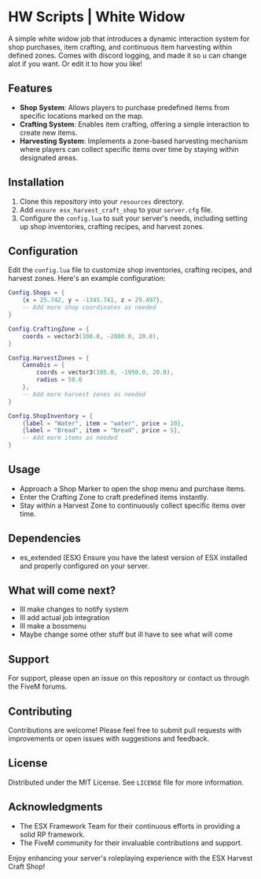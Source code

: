 # HW Scripts | White Widow

A simple white widow job that introduces a dynamic interaction system for shop purchases, item crafting, and continuous item harvesting within defined zones.
Comes with discord logging, and made it so u can change alot if you want. Or edit it to how you like!

## Features

- **Shop System**: Allows players to purchase predefined items from specific locations marked on the map.
- **Crafting System**: Enables item crafting, offering a simple interaction to create new items.
- **Harvesting System**: Implements a zone-based harvesting mechanism where players can collect specific items over time by staying within designated areas.

## Installation

1. Clone this repository into your `resources` directory.
2. Add `ensure esx_harvest_craft_shop` to your `server.cfg` file.
3. Configure the `config.lua` to suit your server's needs, including setting up shop inventories, crafting recipes, and harvest zones.

## Configuration

Edit the `config.lua` file to customize shop inventories, crafting recipes, and harvest zones. Here's an example configuration:

```lua
Config.Shops = {
    {x = 25.742, y = -1345.741, z = 29.497},
    -- Add more shop coordinates as needed
}

Config.CraftingZone = {
    coords = vector3(100.0, -2000.0, 20.0),
}

Config.HarvestZones = {
    Cannabis = {
        coords = vector3(105.0, -1950.0, 20.0),
        radius = 50.0
    },
    -- Add more harvest zones as needed
}

Config.ShopInventory = {
    {label = "Water", item = "water", price = 10},
    {label = "Bread", item = "bread", price = 5},
    -- Add more items as needed
}
```

## Usage
- Approach a Shop Marker to open the shop menu and purchase items.
- Enter the Crafting Zone to craft predefined items instantly.
- Stay within a Harvest Zone to continuously collect specific items over time.

## Dependencies
- es_extended (ESX)
Ensure you have the latest version of ESX installed and properly configured on your server.


## What will come next?
- Ill make changes to notify system
- Ill add actual job integration
- Ill make a bossmenu
- Maybe change some other stuff but ill have to see what will come 


## Support
For support, please open an issue
on this repository or contact us through the FiveM forums.

## Contributing

Contributions are welcome! Please feel free to submit pull requests with improvements or open issues with suggestions and feedback.

## License

Distributed under the MIT License. See `LICENSE` file for more information.

## Acknowledgments

- The ESX Framework Team for their continuous efforts in providing a solid RP framework.
- The FiveM community for their invaluable contributions and support.

Enjoy enhancing your server's roleplaying experience with the ESX Harvest Craft Shop!